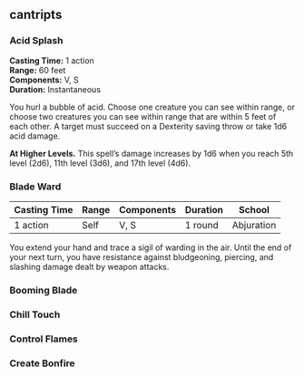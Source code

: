 ## cantripts

###  Acid Splash
**Casting Time:** 1 action  
**Range:** 60 feet  
**Components:** V, S  
**Duration:** Instantaneous

You hurl a bubble of acid. Choose one creature you can see within range, or choose two creatures you can see within range that are within 5 feet of each other. A target must succeed on a Dexterity saving throw or take 1d6 acid damage.

**At Higher Levels.** This spell’s damage increases by 1d6 when you reach 5th level (2d6), 11th level (3d6), and 17th level (4d6).



### Blade Ward

| Casting Time | Range | Components | Duration | School      |
| ------------ | ----- | ---------- | -------- | ----------- |
| 1 action     | Self  | V, S       | 1 round  | Abjuration  |
You extend your hand and trace a sigil of warding in the air. Until the end of your next turn, you have resistance against bludgeoning, piercing, and slashing damage dealt by weapon attacks.

### Booming Blade


### Chill Touch


### Control Flames

### Create Bonfire



